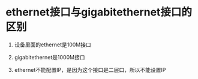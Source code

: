 # ethernet接口与gigabitethernet接口的区别

1. 设备里面的ethernet是100M接口

2. gigabitethernet是1000M接口

3. ethernet不能配置IP，是因为这个接口是二层口，所以不能设置IP